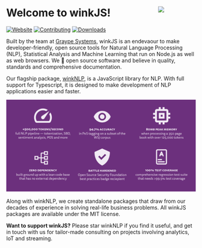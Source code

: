 # Welcome to winkJS! [<img align="right" src="https://decisively.github.io/wink-logos/logo-title.png" width="100px" >](https://winkjs.org/)
[![Website](https://img.shields.io/static/v1?label=Website&message=winkjs.org&color=yellow)](https://winkjs.org/)
[![Contributing](https://img.shields.io/static/v1?label=Contributing&message=guide&color=green)](https://github.com/winkjs/wink-nlp/blob/master/CONTRIBUTING.md)
[![Downloads](https://img.shields.io/static/v1?label=Downloads&message=~2M/Year&color=blue)](https://api.npmjs.org/downloads/point/last-year/wink-nlp,wink-helpers,wink-jaro-distance,wink-distance,wink-bm25-text-search,wink-regression-tree,wink-porter2-stemmer,wink-sentiment,wink-naive-bayes-text-classifier,wink-tokenizer,wink-nlp-utils,wink-statistics,wink-pos-tagger,wink-lexicon,wink-lemmatizer,wink-ner,wink-perceptron)

Built by the team at [Graype Systems](https://graype.in), winkJS is an endevaour to make developer-friendly, open source tools for Natural Language Processing (NLP), Statistical Analysis and Machine Learning that run on Node.js as well as web browsers. We 💜 open source software and believe in quality, standards and comprehensive documentation.

Our flagship package, [winkNLP](https://github.com/winkjs/wink-nlp), is a JavaScript library for NLP. With full support for Typescript, it is designed to make development of NLP applications easier and faster. 

![WinkNLP Features](/profile/images/winkjs-profile_features.png)

Along with winkNLP, we create standalone packages that draw from our decades of experience in solving real-life business problems. All winkJS packages are available under the MIT license.

**Want to support winkJS?** Please star winkNLP if you find it useful, and get in touch with us for tailor-made consulting on projects involving analytics, IoT and streaming.